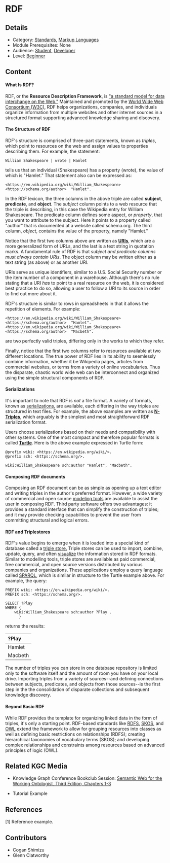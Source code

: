 # RDF
## Details
* Category: [Standards](../../categories/Standards.md), [Markup Languages](../../categories/Markup_Languages.md)
* Module Prerequisites: None
* Audience: [Student](../../audiences/Student.md), [Developer](../../audiences/Developer.md)
* Level: [Beginner](../../levels/Beginner.md)

## Content


#### What Is RDF?

RDF, or the **Resource Description Framework**, is ["a standard model for data interchange on the Web."](https://www.w3.org/RDF/) Maintained and promoted by the [World Wide Web Consortium (W3C)](https://www.w3.org), RDF helps organizations, companies, and individuals organize information from multiple websites and other internet sources in a structured format supporting advanced knowledge sharing and discovery.

#### The Structure of RDF

RDF's structure is comprised of three-part statements, known as *triples*, which point to resources on the web and assign values to properties describing them.  For example, the statement:

    William Shakespeare | wrote | Hamlet
    
tells us that an individual (Shakespeare) has a property (wrote), the value of which is "Hamlet." That statement also can be expressed as:

    <https://en.wikipedia.org/wiki/William_Shakespeare>  <https://schema.org/author>  "Hamlet".
    
In the RDF lexicon, the three columns in the above triple are called **subject**, **predicate**, and **object**. The *subject* column points to a web resource that the triple is describing, in this case the Wikipedia entry for William Shakespeare. The predicate column defines some aspect, or *property*, that you want to attribute to the subject. Here it points to a property called "author" that is documented at a website called schema.org. The third column, *object*, contains the value of the property, namely "Hamlet."

Notice that the first two columns above are written as [**URIs**](../../modules/What_is_an_Identifier/What_is_an_Identifier.md), which are a more generalized form of URLs, and the last is a text string in quotation marks. A fundamental rule of RDF is that *subject and predicate columns must always contain URIs*. The object column may be written either as a text string (as above) or as another URI.

URIs serve as unique identifiers, similar to a U.S. Social Security number or the item number of a component in a warehouse. Although there's no rule stating that a URI *has* to point to a real resource on the web, it is considered best practice to do so, allowing a user to follow a URI to its source in order to find out more about it.

RDF's structure is similar to rows in spreadsheets in that it allows the repetition of elements. For example:

    <https://en.wikipedia.org/wiki/William_Shakespeare>  <https://schema.org/author>  "Hamlet".
    <https://en.wikipedia.org/wiki/William_Shakespeare>  <https://schema.org/author>  "Macbeth".

are two perfectly valid triples, differing only in the works to which they refer.

Finally, notice that the first two columns refer to resources available at two different locations. The true power of RDF lies in its ability to seemlessly combine information, whether it be Wikipedia pages, articles from commercial websites, or terms from a variety of online vocabularies. Thus the disparate, chaotic world wide web can be interconnect and organized using the simple structural components of RDF.

#### Serializations

It's important to note that RDF is *not* a file format. A variety of formats, known as [serializations](../../../curriculum/modules/RDF_Serializations/RDF_Serializations.md), are available, each differing in the way triples are structured in text files. For example, the above examples are written as [**N-Triples**](https://www.w3.org/TR/n-triples/), which arguably is the simplest and most straightforward RDF serialization format.

Users choose serializations based on their needs and compatibility with other systems. One of the most compact and therefore popular formats is called [**Turtle**](https://www.w3.org/TR/turtle/). Here is the above example expressed in Turtle form:

    @prefix wiki: <https://en.wikipedia.org/wiki/>.
    @prefix sch: <https://schema.org/>.
    
    wiki:William_Shakespeare sch:author "Hamlet", "Macbeth".

#### Composing RDF documents

Composing an RDF document can be as simple as opening up a text editor and writing triples in the author's preferred format. However, a wide variety of commercial and open source [modeling tools](../../../curriculum/modules/Survey_of_Modeling_Tools/Survey_of_Modeling_Tools.md) are available to assist the user in composing RDF. Third party software offers two advantages: it provides a standard interface that can simplify the construction of triples; and it may provide checking capabilities to prevent the user from committing structural and logical errors.

#### RDF and Triplestores

RDF's value begins to emerge when it is loaded into a special kind of database called a [triple store.](../../../curriculum/modules/Survey_of_Triplestores/Survey_of_Triplestores.md) Triple stores can be used to import, combine, update, query, and often [visualize](../../../curriculum/modules/Survey_of_Visualization_Tools/Survey_of_Visualization_Tools.md) the information stored in RDF formats. Similar to modelling tools, triple stores are available as paid commercial, free commercial, and open source versions distributed by various companies and organizations. These applications employ a query language called [SPARQL](../../../curriculum/modules/SPARQL/SPARQL.md), which is similar in structure to the Turtle example above. For example, the query:

    PREFIX wiki: <https://en.wikipedia.org/wiki/>.
    PREFIX sch: <https://schema.org/>.

    SELECT ?Play
    WHERE {
        wiki:William_Shakespeare sch:author ?Play .
          }

returns the results:

| ?Play         |
| :---          |
| Hamlet        |
| Macbeth       |

       

The number of triples you can store in one database repository is limited only to the software itself and the amount of room you have on your local drive. Importing triples from a variety of sources--and defining connections between subjects, predicates, and objects from those sources--is the first step in the the consolidation of disparate collections and subsequent knowledge discovery.

#### Beyond Basic RDF

While RDF provides the template for organizing linked data in the form of triples, it's only a starting point. RDF-based standards like [RDFS](../../../curriculum/modules/RDFS/RDFS.md), [SKOS](../../../curriculum/modules/SKOS/SKOS.md), and [OWL](../../../curriculum/modules/OWL/OWL.md) extend the framework to allow for grouping resources into classes as well as defining basic restrictions on relationships (RDFS); creating hierarchical taxonomies of vocabulary terms (SKOS); and developing complex relationships and constraints among resources based on advanced principles of logic (OWL).

## Related KGC Media
* Knowledge Graph Conference Bookclub Session: [Semantic Web for the Working Ontologist, Third Edition, Chapters 1-3](https://watch.knowledgegraph.tech/packages/kgc-21-attendees/videos/bookclub2)

* Tutorial Example

## References
[1] Reference example.

## Contributors
* Cogan Shimizu
* Glenn Clatworthy
